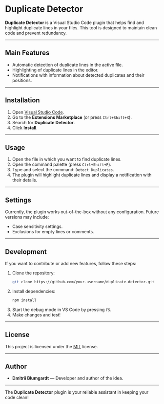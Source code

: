 # Duplicate Detector

**Duplicate Detector** is a Visual Studio Code plugin that helps find and highlight duplicate lines in your files. This tool is designed to maintain clean code and prevent redundancy.

---

## Main Features
- Automatic detection of duplicate lines in the active file.
- Highlighting of duplicate lines in the editor.
- Notifications with information about detected duplicates and their positions.

---

## Installation

1. Open [Visual Studio Code](https://code.visualstudio.com/).
2. Go to the **Extensions Marketplace** (or press `Ctrl+Shift+X`).
3. Search for **Duplicate Detector**.
4. Click **Install**.

---

## Usage

1. Open the file in which you want to find duplicate lines.
2. Open the command palette (press `Ctrl+Shift+P`).
3. Type and select the command: `Detect Duplicates`.
4. The plugin will highlight duplicate lines and display a notification with their details.

---

## Settings
Currently, the plugin works out-of-the-box without any configuration. Future versions may include:
- Case sensitivity settings.
- Exclusions for empty lines or comments.

---

## Development
If you want to contribute or add new features, follow these steps:

1. Clone the repository:
   ```bash
   git clone https://github.com/your-username/duplicate-detector.git
   ```
2. Install dependencies:
   ```bash
   npm install
   ```
3. Start the debug mode in VS Code by pressing `F5`.
4. Make changes and test!

---

## License
This project is licensed under the [MIT](LICENSE) license.

---

## Author
- **Dmitrii Blumgardt** — Developer and author of the idea.

---

The **Duplicate Detector** plugin is your reliable assistant in keeping your code clean!